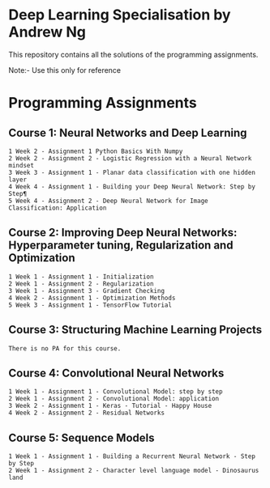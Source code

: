 # Deep Learning Specialisation by Andrew Ng

This repository contains all the solutions of the programming assignments.

Note:- Use this only for reference

# Programming Assignments
  ## Course 1: Neural Networks and Deep Learning

    1 Week 2 - Assignment 1 Python Basics With Numpy
    2 Week 2 - Assignment 2 - Logistic Regression with a Neural Network mindset
    3 Week 3 - Assignment 1 - Planar data classification with one hidden layer
    4 Week 4 - Assignment 1 - Building your Deep Neural Network: Step by Step¶
    5 Week 4 - Assignment 2 - Deep Neural Network for Image Classification: Application
  ## Course 2: Improving Deep Neural Networks: Hyperparameter tuning, Regularization and Optimization

    1 Week 1 - Assignment 1 - Initialization
    2 Week 1 - Assignment 2 - Regularization
    3 Week 1 - Assignment 3 - Gradient Checking
    4 Week 2 - Assignment 1 - Optimization Methods
    5 Week 3 - Assignment 1 - TensorFlow Tutorial
  ## Course 3: Structuring Machine Learning Projects

    There is no PA for this course.
  ## Course 4: Convolutional Neural Networks

    1 Week 1 - Assignment 1 - Convolutional Model: step by step
    2 Week 1 - Assignment 2 - Convolutional Model: application
    3 Week 2 - Assignment 1 - Keras - Tutorial - Happy House
    4 Week 2 - Assignment 2 - Residual Networks
  ## Course 5: Sequence Models

    1 Week 1 - Assignment 1 - Building a Recurrent Neural Network - Step by Step
    2 Week 1 - Assignment 2 - Character level language model - Dinosaurus land
